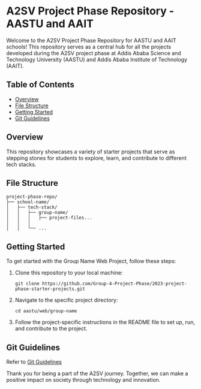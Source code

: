 # A2SV Project Phase Repository - AASTU and AAIT

Welcome to the A2SV Project Phase Repository for AASTU and AAIT schools! This repository serves as a central hub for all the projects developed during the A2SV project phase at Addis Ababa Science and Technology University (AASTU) and Addis Ababa Institute of Technology (AAIT).

## Table of Contents

- [Overview](#overview)
- [File Structure](#file-structure)
- [Getting Started](#getting-started)
- [Git Guidelines](#git-guidelines)

## Overview

This repository showcases a variety of starter projects that serve as stepping stones for students to explore, learn, and contribute to different tech stacks.

## File Structure

```
project-phase-repo/
├── school-name/
│   ├── tech-stack/
│   │   ├── group-name/
│   │   │   ├── project-files...
│   │   │
│   │   └── ...
```

## Getting Started

To get started with the Group Name Web Project, follow these steps:

1. Clone this repository to your local machine:
   ```
   git clone https://github.com/Group-4-Project-Phase/2023-project-phase-starter-projects.git
   ```

2. Navigate to the specific project directory:
   ```
   cd aastu/web/group-name
   ```

3. Follow the project-specific instructions in the README file to set up, run, and contribute to the project.

## Git Guidelines

Refer to [Git Guidelines](docs/git.md)

Thank you for being a part of the A2SV journey. Together, we can make a positive impact on society through technology and innovation.
